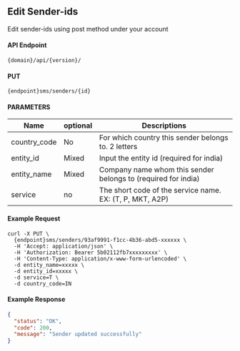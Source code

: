 ## Edit Sender-ids

Edit sender-ids using post method under your account

#### API Endpoint

```
{domain}/api/{version}/
```

#### PUT

```
{endpoint}sms/senders/{id}
```

#### PARAMETERS

| Name         | optional | Descriptions                                                  |
| ------------ | -------- | ------------------------------------------------------------- |
| country_code | No       | For which country this sender belongs to. 2 letters           |
| entity_id    | Mixed    | Input the entity id (required for india)                      |
| entity_name  | Mixed    | Company name whom this sender belongs to (required for india) |
| service      | no       | The short code of the service name. EX: (T, P, MKT, A2P)      |

#### Example Request

```
curl -X PUT \
  {endpoint}sms/senders/93af9991-f1cc-4b36-abd5-xxxxxx \
  -H 'Accept: application/json' \
  -H 'Authorization: Bearer 5b02112fb7xxxxxxxxx' \
  -H 'Content-Type: application/x-www-form-urlencoded' \
  -d entity_name=xxxxx \
  -d entity_id=xxxxx \
  -d service=T \
  -d country_code=IN
```

#### Example Response

```json
{
  "status": "OK",
  "code": 200,
  "message": "Sender updated successfully"
}
```
